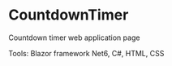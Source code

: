 # CountdownTimer

Countdown timer web application page 

Tools: Blazor framework Net6, C#,  HTML, CSS